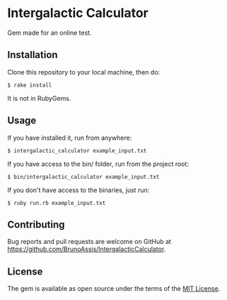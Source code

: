# Intergalactic Calculator

Gem made for an online test.

## Installation

Clone this repository to your local machine, then do:

    $ rake install

It is not in RubyGems.

## Usage

If you have installed it, run from anywhere:

    $ intergalactic_calculator example_input.txt

If you have access to the bin/ folder, run from the project root:

    $ bin/intergalactic_calculator example_input.txt

If you don't have access to the binaries, just run:

    $ ruby run.rb example_input.txt

## Contributing

Bug reports and pull requests are welcome on GitHub at https://github.com/BrunoAssis/IntergalacticCalculator.

## License

The gem is available as open source under the terms of the [MIT License](http://opensource.org/licenses/MIT).
